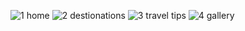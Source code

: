 ![1 home](https://github.com/user-attachments/assets/0eea013a-f2c8-4945-8b69-71e41dedb210)
![2 destionations](https://github.com/user-attachments/assets/9ee8fbe0-29d0-4fe1-9b8b-10e3b01ac7a5)
![3 travel tips](https://github.com/user-attachments/assets/6a02ecdd-dd9b-4ba9-b21e-473d4ee16a7c)
![4 gallery](https://github.com/user-attachments/assets/8dff1b62-d890-4a26-8faa-35f7a1b7051a)
